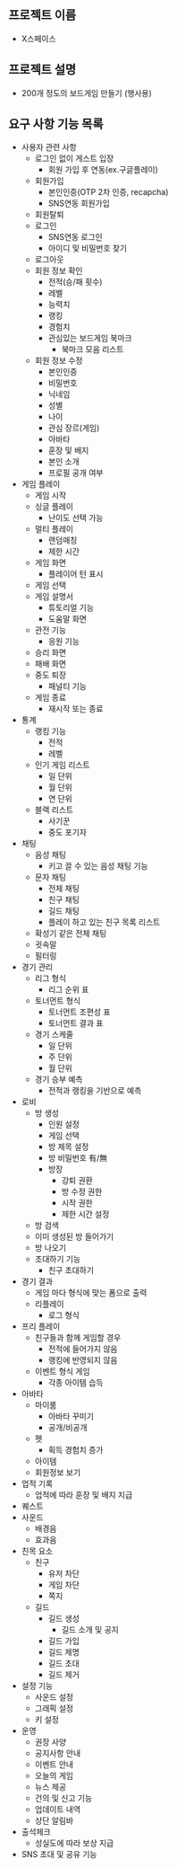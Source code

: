 ## 프로젝트 이름
- X스페이스

## 프로젝트 설명
- 200개 정도의 보드게임 만들기 (행사용)

## 요구 사항 기능 목록
- 사용자 관련 사항
  - 로그인 없이 게스트 입장
    - 회원 가입 후 연동(ex.구글플레이)
  - 회원가입
    - 본인인증(OTP 2차 인증, recapcha)
    - SNS연동 회원가입
  - 회원탈퇴
  - 로그인
    - SNS연동 로그인
    - 아이디 및 비밀번호 찾기
  - 로그아웃
  - 회원 정보 확인
    - 전적(승/패 횟수)
    - 레벨
    - 능력치
    - 랭킹
    - 경험치
    - 관심있는 보드게임 북마크
      - 북마크 모음 리스트
  - 회원 정보 수정
    - 본인인증
    - 비밀번호
    - 닉네임
    - 성별
    - 나이
    - 관심 장르(게임)
    - 아바타
    - 훈장 및 배지
    - 본인 소개
    - 프로필 공개 여부
- 게임 플레이
  - 게임 시작
  - 싱글 플레이
    - 난이도 선택 가능
  - 멀티 플레이
    - 랜덤매칭
    - 제한 시간
  - 게임 화면
    - 플레이어 턴 표시
  - 게임 선택
  - 게임 설명서
    - 튜토리얼 기능
    - 도움말 화면
  - 관전 기능
    - 응원 기능
  - 승리 화면
  - 패배 화면
  - 중도 퇴장
    - 패널티 기능
  - 게임 종료
    - 재시작 또는 종료
- 통계
  - 랭킹 기능
    - 전적
    - 레벨
  - 인기 게임 리스트
    - 일 단위
    - 월 단위
    - 연 단위
  - 블랙 리스트
    - 사기꾼
    - 중도 포기자
- 채팅
  - 음성 채팅
    - 키고 끌 수 있는 음성 채팅 기능
  - 문자 채팅
    - 전체 채팅
    - 친구 채팅
    - 길드 채팅
    - 플레이 하고 있는 친구 목록 리스트
  - 확성기 같은 전체 채팅
  - 귓속말
  - 필터링
- 경기 관리
  - 리그 형식
    - 리그 순위 표
  - 토너먼트 형식
    - 토너먼트 조편성 표
    - 토너먼트 결과 표
  - 경기 스케줄
    - 일 단위
    - 주 단위
    - 월 단위
  - 경기 승부 예측
    - 전적과 랭킹을 기반으로 예측
- 로비
  - 방 생성
    - 인원 설정
    - 게임 선택
    - 방 제목 설정
    - 방 비밀번호 有/無
    - 방장
      - 강퇴 권환
      - 방 수정 권한
      - 시작 권한
      - 제한 시간 설정
  - 방 검색
  - 이미 생성된 방 들어가기
  - 방 나오기
  - 초대하기 기능
    - 친구 초대하기
- 경기 결과
  - 게임 마다 형식에 맞는 폼으로 출력
  - 리플레이
    - 로그 형식
- 프리 플레이
  - 친구들과 함께 게임할 경우
    - 전적에 들어가지 않음
    - 랭킹에 반영되지 않음
  - 이벤트 형식 게임
    - 각종 아이템 습득
- 아바타
  - 마이룸
    - 아바타 꾸미기
    - 공개/비공개
  - 펫
    - 획득 경험치 증가
  - 아이템
  - 회원정보 보기
- 업적 기록
  - 업적에 따라 훈장 및 배지 지급
- 퀘스트
- 사운드
  - 배경음
  - 효과음
- 친목 요소
  - 친구
    - 유저 차단
    - 게임 차단
    - 쪽지
  - 길드
    - 길드 생성
      - 길드 소개 및 공지
    - 길드 가입
    - 길드 제명
    - 길드 초대
    - 길드 제거
- 설정 기능
  - 사운드 설정
  - 그래픽 설정
  - 키 설정
- 운영
  - 권장 사양
  - 공지사항 안내
  - 이벤트 안내
  - 오늘의 게임
  - 뉴스 제공
  - 건의 및 신고 기능
  - 업데이트 내역
  - 상단 알림바
- 출석체크
  - 성실도에 따라 보상 지급
- SNS 초대 및 공유 기능